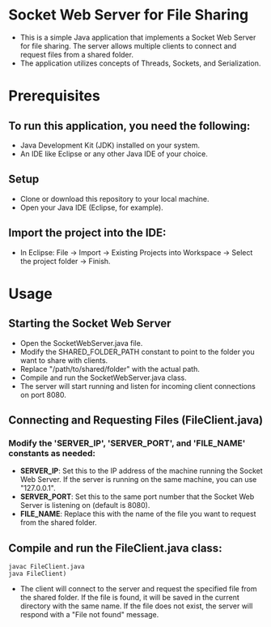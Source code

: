 # Socket Web Server for File Sharing
- This is a simple Java application that implements a Socket Web Server for file sharing. The server allows multiple clients to connect and request files from a shared folder. 
- The application utilizes concepts of Threads, Sockets, and Serialization.

# Prerequisites
## To run this application, you need the following:
- Java Development Kit (JDK) installed on your system.
- An IDE like Eclipse or any other Java IDE of your choice.

## Setup
- Clone or download this repository to your local machine.
- Open your Java IDE (Eclipse, for example).

## Import the project into the IDE:
- In Eclipse: File -> Import -> Existing Projects into Workspace -> Select the project folder -> Finish.

# Usage
## Starting the Socket Web Server
- Open the SocketWebServer.java file.
- Modify the SHARED_FOLDER_PATH constant to point to the folder you want to share with clients. 
- Replace "/path/to/shared/folder" with the actual path.
- Compile and run the SocketWebServer.java class.
- The server will start running and listen for incoming client connections on port 8080.

## Connecting and Requesting Files (FileClient.java)
### Modify the 'SERVER_IP', 'SERVER_PORT', and 'FILE_NAME' constants as needed:
- **SERVER_IP**: Set this to the IP address of the machine running the Socket Web Server. If the server is running on the same machine, you can use "127.0.0.1".
- **SERVER_PORT**: Set this to the same port number that the Socket Web Server is listening on (default is 8080).
- **FILE_NAME**: Replace this with the name of the file you want to request from the shared folder.
## Compile and run the FileClient.java class: 
    javac FileClient.java
    java FileClient)

- The client will connect to the server and request the specified file from the shared folder. If the file is found, it will be saved in the current directory with the same name. If the file does not exist, the server will respond with a "File not found" message.